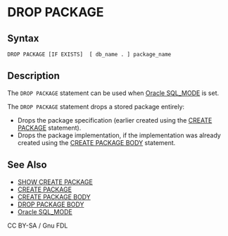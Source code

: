 # DROP PACKAGE

## Syntax

```
DROP PACKAGE [IF EXISTS]  [ db_name . ] package_name
```

## Description

The `DROP PACKAGE` statement can be used when [Oracle SQL\_MODE](https://app.gitbook.com/s/aEnK0ZXmUbJzqQrTjFyb/comparison/sql_modeoracle) is set.

The `DROP PACKAGE` statement drops a stored package entirely:

* Drops the package specification (earlier created using the [CREATE PACKAGE](../create/create-package.md) statement).
* Drops the package implementation, if the implementation was already created using the [CREATE PACKAGE BODY](../create/create-package-body.md) statement.

## See Also

* [SHOW CREATE PACKAGE](../../administrative-sql-statements/show/show-create-package.md)
* [CREATE PACKAGE](../create/create-package.md)
* [CREATE PACKAGE BODY](../create/create-package-body.md)
* [DROP PACKAGE BODY](drop-package-body.md)
* [Oracle SQL\_MODE](https://app.gitbook.com/s/aEnK0ZXmUbJzqQrTjFyb/comparison/sql_modeoracle)

CC BY-SA / Gnu FDL
